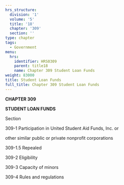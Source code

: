 ```yaml
---
hrs_structure:
  division: '1'
  volume: '5'
  title: '18'
  chapter: '309'
  section: ''
type: chapter
tags:
  - Government
menu:
  hrs:
    identifier: HRS0309
    parent: title18
    name: Chapter 309 Student Loan Funds
weight: 83000
title: Student Loan Funds
full_title: Chapter 309 Student Loan Funds
---
```

**CHAPTER 309**

**STUDENT LOAN FUNDS**

Section

309-1 Participation in United Student Aid Funds, Inc. or

other similar public or private nonprofit corporations

309-1.5 Repealed

309-2 Eligibility

309-3 Capacity of minors

309-4 Rules and regulations